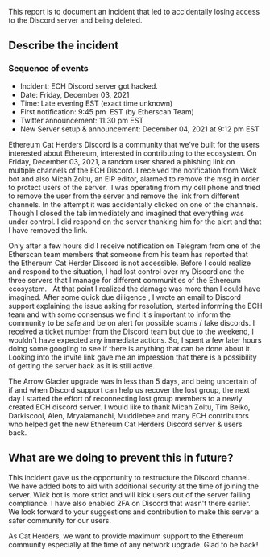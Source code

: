 This report is to document an incident that led to accidentally losing access to the Discord server and being deleted.

## Describe the incident
### Sequence of events
* Incident: ECH Discord server got hacked.
* Date: Friday, December 03, 2021
* Time: Late evening EST (exact time unknown)
* First notification: 9:45 pm  EST (by Etherscan Team)
* Twitter announcement: 11:30 pm EST
* New Server setup & announcement: December 04, 2021 at 9:12 pm EST 

Ethereum Cat Herders Discord is a community that we've built for the users interested about Ethereum, interested in contributing to the ecosystem. On  Friday, December 03, 2021, a random user shared a phishing link on multiple channels of the ECH Discord. I received the notification from Wick bot and also Micah Zoltu, an EIP editor, alarmed to remove the msg in order to protect users of the server. 
I was operating from my cell phone and tried to remove the user from the server and remove the link from different channels. In the attempt it was accidentally clicked on one of the channels. Though I closed the tab immediately and imagined that everything was under control. I did respond on the server thanking him for the alert and that I have removed the link. 

Only after a few hours did I receive notification on Telegram from one of the Etherscan team members that someone from his team has reported that the Ethereum Cat Herder Discord is not accessible. Before I could realize and respond to the situation, I had lost control over my Discord and the three servers that I manage for different communities of the Ethereum ecosystem.   At that point I realized the damage was more than I could have imagined. After some quick due diligence , I wrote an email to Discord support explaining the issue asking for resolution, started informing the ECH team and with some consensus we find it's important to inform the community to be safe and be on alert for possible scams / fake discords.
I received a ticket number from the Discord team but due to the weekend, I wouldn't have expected any immediate actions. So, I spent a few later hours doing some googling to see if there is anything that can be done about it. Looking into the invite link gave me an impression that there is a possibility of getting the server back as it is still active. 

The Arrow Glacier upgrade was in less than 5 days, and being uncertain of if and when Discord support can help us recover the lost group, the next day I started the effort of reconnecting lost group members to a newly created ECH discord server. I would like to thank Micah Zoltu, Tim Beiko, Darkiscool, Alen, Mryalamanchi, Muddlebee and many ECH contributors who helped get the new Ethereum Cat Herders Discord server & users back.

## What are we doing to prevent this in future?
This incident gave us the opportunity to restructure the Discord channel. We have added bots to aid with additional security at the time of joining the server. Wick bot is more strict and will kick users out of the server failing compliance. I have also enabled 2FA on Discord that wasn't there earlier.
We look forward to your suggestions and contribution to make this server a safer community for our users. 

As Cat Herders, we want to provide maximum support to the Ethereum community especially at the time of any network upgrade. Glad to be back! 
